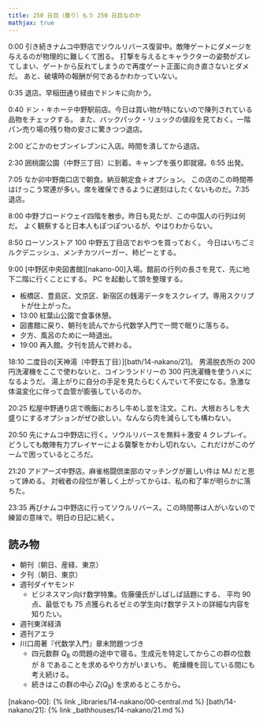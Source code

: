 ```yaml
---
title: 250 日目（曇り）もう 250 日目なのか
mathjax: true
---
```


0:00 引き続きナムコ中野店でソウルリバース復習中。敵陣ゲートにダメージを与えるのが物理的に難しくて困る。
打撃を与えるとキャラクターの姿勢がズレてしまい、ゲートから反れてしまうので再度ゲート正面に向き直さないとダメだ。
あと、破壊時の報酬が何であるかわかっていない。

0:35 退店。早稲田通り経由でドンキに向かう。

0:40 ドン・キホーテ中野駅前店。今日は買い物が特にないので陳列されている品物をチェックする。
また、バックパック・リュックの値段を見ておく。一階パン売り場の残り物の安さに驚きつつ退店。

2:00 どこかのセブンイレブンに入店。時間を潰してから退店。

2:30 囲桃園公園（中野三丁目）に到着。キャンプを張り即就寝。6:55 出発。

7:05 なか卯中野南口店で朝食。納豆朝定食＋オプション。
この店のこの時間帯はけっこう常連が多い。席を確保できるように遅刻はしたくないものだ。7:35 退店。

8:00 中野ブロードウェイ四階を散歩。昨日も見たが、この中国人の行列は何だ。
よく観察すると日本人もぽつぽついるが、やはりわからない。

8:50 ローソンストア 100 中野五丁目店でおやつを買っておく。
今日はいちごミルクデニッシュ、メンチカツバーガー、柿ピーとする。

9:00 [中野区中央図書館][nakano-00]入場。館前の行列の長さを見て、先に地下二階に行くことにする。
PC を起動して頭を整理する。

* 板橋区、豊島区、文京区、新宿区の銭湯データをスクレイプ。専用スクリプトが仕上がった。
* 13:00 紅葉山公園で食事休憩。
* 図書館に戻り、朝刊を読んでから代数学入門で一問で眠りに落ちる。
* 夕方、風呂のために一時退出。
* 19:00 再入館。夕刊を読んで終わる。

18:10 二度目の[天神湯（中野五丁目）][bath/14-nakano/21]。
男湯脱衣所の 200 円洗濯機をここで使わないと、コインランドリーの 300 円洗濯機を使うハメになるようだ。
湯上がりに自分の手足を見たらむくんでいて不安になる。急激な体温変化に伴って血管が膨張しているのか。

20:25 松屋中野通り店で晩飯におろし牛めし並を注文。これ、大根おろしを大盛りにするオプションがぜひ欲しい。なんなら肉を減らしても構わない。

20:50 先にナムコ中野店に行く。ソウルリバースを無料＋激安 4 クレプレイ。
どうしても敵陣有力プレイヤーによる襲撃をかわし切れない。これだけがこのゲームで困っているところだ。

21:20 アドアーズ中野店。麻雀格闘倶楽部のマッチングが厳しい件は MJ だと思って諦める。
対戦者の段位が著しく上がってからは、私の和了率が明らかに落ちた。

23:35 再びナムコ中野店に行ってソウルリバース。この時間帯は人がいないので練習の意味で。明日の日記に続く。

## 読み物

* 朝刊（朝日、産経、東京）
* 夕刊（朝日、東京）
* 週刊ダイヤモンド
  * ビジネスマン向け数学特集。佐藤優氏がしばしば話題にする、
    平均 90 点、最低でも 75 点獲られるゼミの学生向け数学テストの詳細な内容を知りたい。
* 週刊東洋経済
* 週刊アエラ
* 川口周著『代数学入門』章末問題つづき
  * 四元数群 $Q_8$ の問題の途中で寝る。生成元を特定してからこの群の位数が 8 であることを求めるやり方がいまいち。
    乾燥機を回している間にも考え続ける。
  * 続きはこの群の中心 $Z(Q_8)$ を求めるところから。

[nakano-00]: {% link _libraries/14-nakano/00-central.md %}
[bath/14-nakano/21]: {% link _bathhouses/14-nakano/21.md %}
